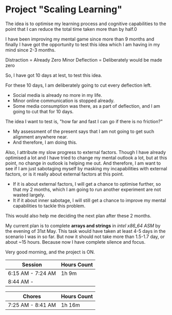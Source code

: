 # Project "Scaling Learning"

The idea is to optimise my learning process and cognitive capabilities to the point that I can reduce the total time taken more than by half.0

I have been improving my mental game since more than 9 months and finally I have got the opportunity to test this idea which I am having in my mind since 2-3 months.

Distraction = Already Zero
Minor Deflection = Deliberately would be made zero

So, I have got 10 days at lest, to test this idea.

For these 10 days, I am deliberately going to cut every deflection left.
  - Social media is already no more in my life.
  - Minor online communication is stopped already.
  - Some media consumption was there, as a part of deflection, and I am going to cut that for 10 days.

The idea I want to test is, "how far and fast I can go if there is no friction?"
  - My assessment of the present says that I am not going to get such alignment anywhere near.
  - And therefore, I am doing this.

Also, I attribute my slow progress to external factors. Though I have already optimised a lot and I have tried to change my mental outlook a lot, but at this point, no change in outlook is helping me out. And therefore, I am want to see if I am just sabotaging myself by masking my incapabilities with external factors, or is it really about external factors at this point.
  - If it is about external factors, I will get a chance to optimise further, so that my 2 months, which I am going to run another experiment are not wasted largely.
  - It if it about inner sabotage, I will still get a chance to improve my mental capabilities to tackle this problem.

This would also help me deciding the next plan after these 2 months.

My current plan is to complete **arrays and strings** in *intel x86_64 ASM* by the evening of 31st May. This task would have taken at least 4-5 days in the scenario I was in so far. But now it should not take more than 1.5-1.7 day, or about ~15 hours. Because now I have complete silence and focus.

Very good morning, and the project is ON.

| Session | Hours Count |
| ------- | ----------- |
| 6:15 AM - 7:24 AM | 1h 9m |
| 8:44 AM - 

| Chores | Hours Count |
| ------- | ----------- |
| 7:25 AM - 8:41 AM | 1h 16m |
